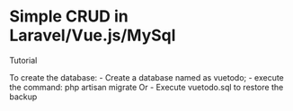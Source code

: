 <h1>Simple CRUD in Laravel/Vue.js/MySql</h1>

Tutorial

To create the database:
    - Create a database named as vuetodo;
    - execute the command: php artisan migrate
Or
    - Execute vuetodo.sql to restore the backup    